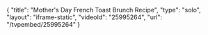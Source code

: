 {
    "title": "Mother's Day French Toast Brunch Recipe",
    "type": "solo",
    "layout": "iframe-static",
    "videoId": "25995264",
    "url": "\/tvpembed\/25995264"
}